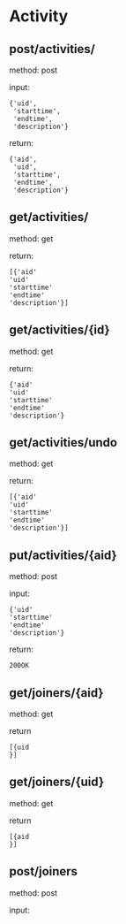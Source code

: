 # Activity

## post/activities/

method: post

input:

	{'uid',
     'starttime',
     'endtime',
     'description'}

return:

	{'aid',
     'uid',
     'starttime',
     'endtime',
     'description'}

## get/activities/

method: get

return:

	[{'aid'
    'uid'
    'starttime'
    'endtime'
	'description'}]

## get/activities/{id}

method: get

return:

	{'aid'
    'uid'
    'starttime'
    'endtime'
	'description'}

## get/activities/undo

method: get

return:

	[{'aid'
    'uid'
    'starttime'
    'endtime'
	'description'}]

## put/activities/{aid}

method: post

input:

	{'uid'
    'starttime'
    'endtime'
	'description'}

return:

	200OK

## get/joiners/{aid}

method: get

return

	[{uid
	}]

## get/joiners/{uid}

method: get

return

	[{aid
	}]

## post/joiners

method: post

input:
	